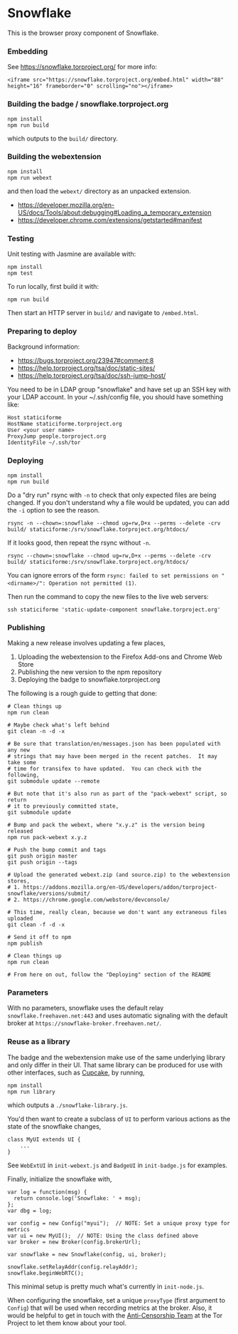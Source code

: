 # Snowflake

This is the browser proxy component of Snowflake.

### Embedding

See https://snowflake.torproject.org/ for more info:
```
<iframe src="https://snowflake.torproject.org/embed.html" width="88" height="16" frameborder="0" scrolling="no"></iframe>
```

### Building the badge / snowflake.torproject.org

```
npm install
npm run build
```

which outputs to the `build/` directory.

### Building the webextension

```
npm install
npm run webext
```

and then load the `webext/` directory as an unpacked extension.
 * https://developer.mozilla.org/en-US/docs/Tools/about:debugging#Loading_a_temporary_extension
 * https://developer.chrome.com/extensions/getstarted#manifest

### Testing

Unit testing with Jasmine are available with:
```
npm install
npm test
```

To run locally, first build it with:

``` 
npm run build 
```
Then start an HTTP server in `build/` and navigate to `/embed.html`.

### Preparing to deploy

Background information:
 * https://bugs.torproject.org/23947#comment:8
 * https://help.torproject.org/tsa/doc/static-sites/
 * https://help.torproject.org/tsa/doc/ssh-jump-host/

You need to be in LDAP group "snowflake" and have set up an SSH key with your LDAP account.
In your ~/.ssh/config file, you should have something like:

```
Host staticiforme
HostName staticiforme.torproject.org
User <your user name>
ProxyJump people.torproject.org
IdentityFile ~/.ssh/tor
```

### Deploying

```
npm install
npm run build
```

Do a "dry run" rsync with `-n` to check that only expected files are being changed. If you don't understand why a file would be updated, you can add the `-i` option to see the reason.

```
rsync -n --chown=:snowflake --chmod ug=rw,D+x --perms --delete -crv build/ staticiforme:/srv/snowflake.torproject.org/htdocs/
```

If it looks good, then repeat the rsync without `-n`.

```
rsync --chown=:snowflake --chmod ug=rw,D+x --perms --delete -crv build/ staticiforme:/srv/snowflake.torproject.org/htdocs/
```

You can ignore errors of the form `rsync: failed to set permissions on "<dirname>/": Operation not permitted (1)`.

Then run the command to copy the new files to the live web servers:

```
ssh staticiforme 'static-update-component snowflake.torproject.org'
```

### Publishing

Making a new release involves updating a few places,

1. Uploading the webextension to the Firefox Add-ons and Chrome Web Store
2. Publishing the new version to the npm repository
3. Deploying the badge to snowflake.torproject.org

The following is a rough guide to getting that done:

```
# Clean things up
npm run clean

# Maybe check what's left behind
git clean -n -d -x

# Be sure that translation/en/messages.json has been populated with any new
# strings that may have been merged in the recent patches.  It may take some
# time for transifex to have updated.  You can check with the following,
git submodule update --remote

# But note that it's also run as part of the "pack-webext" script, so return
# it to previously committed state,
git submodule update

# Bump and pack the webext, where "x.y.z" is the version being released
npm run pack-webext x.y.z

# Push the bump commit and tags
git push origin master
git push origin --tags

# Upload the generated webext.zip (and source.zip) to the webextension stores,
# 1. https://addons.mozilla.org/en-US/developers/addon/torproject-snowflake/versions/submit/
# 2. https://chrome.google.com/webstore/devconsole/

# This time, really clean, because we don't want any extraneous files uploaded
git clean -f -d -x

# Send it off to npm
npm publish

# Clean things up
npm run clean

# From here on out, follow the "Deploying" section of the README
```

### Parameters

With no parameters,
snowflake uses the default relay `snowflake.freehaven.net:443` and
uses automatic signaling with the default broker at
`https://snowflake-broker.freehaven.net/`.

### Reuse as a library

The badge and the webextension make use of the same underlying library and
only differ in their UI.  That same library can be produced for use with other
interfaces, such as [Cupcake][1], by running,

```
npm install
npm run library
```

which outputs a `./snowflake-library.js`.

You'd then want to create a subclass of `UI` to perform various actions as
the state of the snowflake changes,

```
class MyUI extends UI {
    ...
}
```

See `WebExtUI` in `init-webext.js` and `BadgeUI` in `init-badge.js` for
examples.

Finally, initialize the snowflake with,

```
var log = function(msg) {
  return console.log('Snowflake: ' + msg);
};
var dbg = log;

var config = new Config("myui");  // NOTE: Set a unique proxy type for metrics
var ui = new MyUI();  // NOTE: Using the class defined above
var broker = new Broker(config.brokerUrl);

var snowflake = new Snowflake(config, ui, broker);

snowflake.setRelayAddr(config.relayAddr);
snowflake.beginWebRTC();
```

This minimal setup is pretty much what's currently in `init-node.js`.

When configuring the snowflake, set a unique `proxyType` (first argument
to `Config`) that will be used when recording metrics at the broker.  Also,
it would be helpful to get in touch with the [Anti-Censorship Team][2] at the
Tor Project to let them know about your tool.

[1]: https://chrome.google.com/webstore/detail/cupcake/dajjbehmbnbppjkcnpdkaniapgdppdnc
[2]: https://trac.torproject.org/projects/tor/wiki/org/teams/AntiCensorshipTeam
